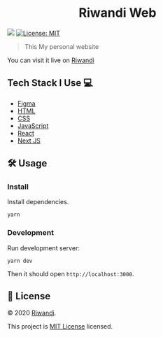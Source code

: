 <h1 align="center">Riwandi Web</h1>
<p>
  <img src="https://img.shields.io/badge/version-2.0.0-black.svg?cacheSeconds=2592000" />
  <a href="https://opensource.org/licenses/MIT">
    <img alt="License: MIT" src="https://img.shields.io/badge/License-MIT-black.svg" target="_blank" />
  </a>
</p>

> This My personal website

You can visit it live on [Riwandi](http://riwandi-blog.vercel.app/)

## Tech Stack I Use 💻

- [Figma](https://figma.com)
- [HTML](https://developer.mozilla.org/HTML)
- [CSS](https://developer.mozilla.org/CSS)
- [JavaScript](https://developer.mozilla.org/JavaScript)
- [React](https://reactjs.org)
- [Next JS](https://nextjs.org/)

## 🛠️ Usage

### Install

Install dependencies.

```sh
yarn
```

### Development

Run development server:

```sh
yarn dev
```

Then it should open `http://localhost:3000`.

## 📝 License

© 2020 [Riwandi](permisiibu.id).

This project is [MIT License](https://opensource.org/licenses/MIT) licensed.